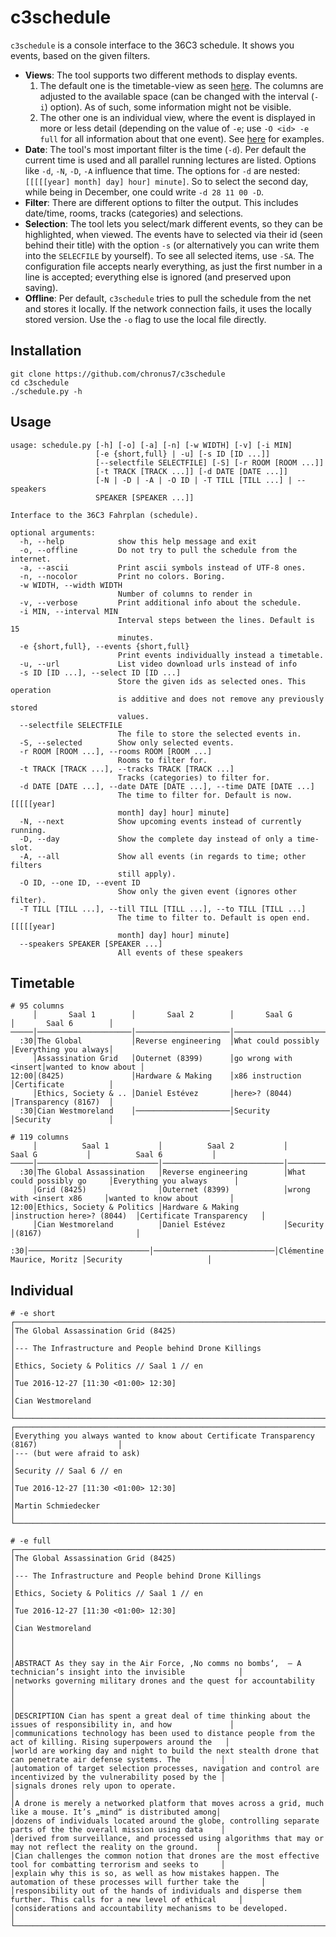 c3schedule
==========

`c3schedule` is a console interface to the 36C3 schedule. It shows you events,
based on the given filters.

- **Views**: The tool supports two different methods to display events.
    1. The default one is the timetable-view as seen [here](#timetable). The
       columns are adjusted to the available space (can be changed with the
       interval (`-i`) option). As of such, some information might not be
       visible.
    2. The other one is an individual view, where the event is displayed in more
       or less detail (depending on the value of `-e`; use `-O <id> -e full` for
       all information about that one event). See [here](#individual) for
       examples.
- **Date**: The tool's most important filter is the time (`-d`). Per default the
  current time is used and all parallel running lectures are listed. Options
  like `-d`, `-N`, `-D`, `-A` influence that time. The options for `-d` are
  nested: `[[[[[year] month] day] hour] minute]`. So to select the second day,
  while being in December, one could write `-d 28 11 00 -D`.
- **Filter**: There are different options to filter the output. This includes
  date/time, rooms, tracks (categories) and selections.
- **Selection**: The tool lets you select/mark different events, so they can be
  highlighted, when viewed. The events have to selected via their id (seen
  behind their title) with the option `-s` (or alternatively you can write them
  into the `SELECFILE` by yourself). To see all selected items, use `-SA`. The
  configuration file accepts nearly everything, as just the first number in a
  line is accepted; everything else is ignored (and preserved upon saving).
- **Offline**: Per default, `c3schedule` tries to pull the schedule from the net
  and stores it locally. If the network connection fails, it uses the locally
  stored version. Use the `-o` flag to use the local file directly.

Installation
------------

```shell
git clone https://github.com/chronus7/c3schedule
cd c3schedule
./schedule.py -h
```

Usage
-----

```
usage: schedule.py [-h] [-o] [-a] [-n] [-w WIDTH] [-v] [-i MIN]
                   [-e {short,full} | -u] [-s ID [ID ...]]
                   [--selectfile SELECTFILE] [-S] [-r ROOM [ROOM ...]]
                   [-t TRACK [TRACK ...]] [-d DATE [DATE ...]]
                   [-N | -D | -A | -O ID | -T TILL [TILL ...] | --speakers
                   SPEAKER [SPEAKER ...]]

Interface to the 36C3 Fahrplan (schedule).

optional arguments:
  -h, --help            show this help message and exit
  -o, --offline         Do not try to pull the schedule from the internet.
  -a, --ascii           Print ascii symbols instead of UTF-8 ones.
  -n, --nocolor         Print no colors. Boring.
  -w WIDTH, --width WIDTH
                        Number of columns to render in
  -v, --verbose         Print additional info about the schedule.
  -i MIN, --interval MIN
                        Interval steps between the lines. Default is 15
                        minutes.
  -e {short,full}, --events {short,full}
                        Print events individually instead a timetable.
  -u, --url             List video download urls instead of info
  -s ID [ID ...], --select ID [ID ...]
                        Store the given ids as selected ones. This operation
                        is additive and does not remove any previously stored
                        values.
  --selectfile SELECTFILE
                        The file to store the selected events in.
  -S, --selected        Show only selected events.
  -r ROOM [ROOM ...], --rooms ROOM [ROOM ...]
                        Rooms to filter for.
  -t TRACK [TRACK ...], --tracks TRACK [TRACK ...]
                        Tracks (categories) to filter for.
  -d DATE [DATE ...], --date DATE [DATE ...], --time DATE [DATE ...]
                        The time to filter for. Default is now. [[[[[year]
                        month] day] hour] minute]
  -N, --next            Show upcoming events instead of currently running.
  -D, --day             Show the complete day instead of only a time-slot.
  -A, --all             Show all events (in regards to time; other filters
                        still apply).
  -O ID, --one ID, --event ID
                        Show only the given event (ignores other filter).
  -T TILL [TILL ...], --till TILL [TILL ...], --to TILL [TILL ...]
                        The time to filter to. Default is open end. [[[[[year]
                        month] day] hour] minute]
  --speakers SPEAKER [SPEAKER ...]
                        All events of these speakers
```

Timetable
---------

```
# 95 columns
     │       Saal 1        │       Saal 2        │       Saal G        │       Saal 6        │
─────│─────────────────────│─────────────────────│─────────────────────│─────────────────────│
  :30│The Global           │Reverse engineering  │What could possibly  │Everything you always│
     │Assassination Grid   │Outernet (8399)      │go wrong with <insert│wanted to know about │
12:00│(8425)               │Hardware & Making    │x86 instruction      │Certificate          │
     │Ethics, Society & .. │Daniel Estévez       │here>? (8044)        │Transparency (8167)  │
  :30│Cian Westmoreland    │─────────────────────│Security             │Security             │
```

```
# 119 columns
     │          Saal 1           │          Saal 2           │          Saal G           │          Saal 6           │
─────│───────────────────────────│───────────────────────────│───────────────────────────│───────────────────────────│
  :30│The Global Assassination   │Reverse engineering        │What could possibly go     │Everything you always      │
     │Grid (8425)                │Outernet (8399)            │wrong with <insert x86     │wanted to know about       │
12:00│Ethics, Society & Politics │Hardware & Making          │instruction here>? (8044)  │Certificate Transparency   │
     │Cian Westmoreland          │Daniel Estévez             │Security                   │(8167)                     │
  :30│───────────────────────────│───────────────────────────│Clémentine Maurice, Moritz │Security                   │
```

Individual
----------

```
# -e short
┌────────────────────────────────────────────────────────────────────────────────────────────┐
│The Global Assassination Grid (8425)                                                        │
│--- The Infrastructure and People behind Drone Killings                                     │
│Ethics, Society & Politics // Saal 1 // en                                                  │
│Tue 2016-12-27 [11:30 <01:00> 12:30]                                                        │
│Cian Westmoreland                                                                           │
└────────────────────────────────────────────────────────────────────────────────────────────┘
┌────────────────────────────────────────────────────────────────────────────────────────────┐
│Everything you always wanted to know about Certificate Transparency (8167)                  │
│--- (but were afraid to ask)                                                                │
│Security // Saal 6 // en                                                                    │
│Tue 2016-12-27 [11:30 <01:00> 12:30]                                                        │
│Martin Schmiedecker                                                                         │
└────────────────────────────────────────────────────────────────────────────────────────────┘
```
```
# -e full
┌────────────────────────────────────────────────────────────────────────────────────────────────────────────────────┐
│The Global Assassination Grid (8425)                                                                                │
│--- The Infrastructure and People behind Drone Killings                                                             │
│Ethics, Society & Politics // Saal 1 // en                                                                          │
│Tue 2016-12-27 [11:30 <01:00> 12:30]                                                                                │
│Cian Westmoreland                                                                                                   │
│                                                                                                                    │
│ABSTRACT As they say in the Air Force, ‚No comms no bombs‘,  – A technician’s insight into the invisible            │
│networks governing military drones and the quest for accountability                                                 │
│                                                                                                                    │
│DESCRIPTION Cian has spent a great deal of time thinking about the issues of responsibility in, and how             │
│communications technology has been used to distance people from the act of killing. Rising superpowers around the   │
│world are working day and night to build the next stealth drone that can penetrate air defense systems. The         │
│automation of target selection processes, navigation and control are incentivized by the vulnerability posed by the │
│signals drones rely upon to operate.                                                                                │
│A drone is merely a networked platform that moves across a grid, much like a mouse. It’s „mind“ is distributed among│
│dozens of individuals located around the globe, controlling separate parts of the the overall mission using data    │
│derived from surveillance, and processed using algorithms that may or may not reflect the reality on the ground.    │
│Cian challenges the common notion that drones are the most effective tool for combatting terrorism and seeks to     │
│explain why this is so, as well as how mistakes happen. The automation of these processes will further take the     │
│responsibility out of the hands of individuals and disperse them further. This calls for a new level of ethical     │
│considerations and accountability mechanisms to be developed.                                                       │
└────────────────────────────────────────────────────────────────────────────────────────────────────────────────────┘
```

<!--
vim: ft=markdown:tw=80
-->
